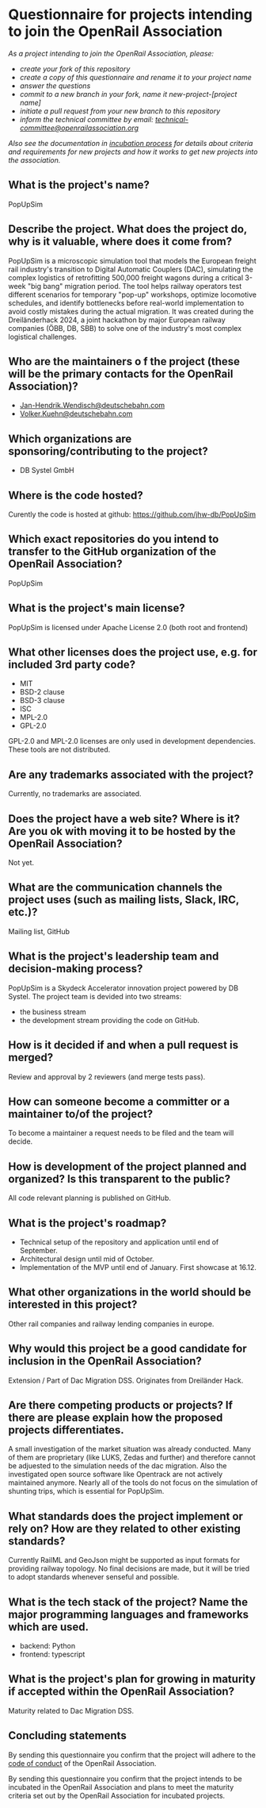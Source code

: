 # Questionnaire for projects intending to join the OpenRail Association

*As a project intending to join the OpenRail Association, please:*
- *create your fork of this repository*
- *create a copy of this questionnaire and rename it to your project name*
- *answer the questions*
- *commit to a new branch in your fork, name it new-project-[project name]*
- *initiate a pull request from your new branch to this repository*
- *inform the technical committee by email: technical-committee@openrailassociation.org*

*Also see the documentation in [incubation process](../../incubation-process.md) for details about criteria and requirements for new projects and how it works to get new projects into the association.*

##  What is the project's name?
PopUpSim


## Describe the project. What does the project do, why is it valuable, where does it come from?
PopUpSim is a microscopic simulation tool that models the European freight rail industry's transition to Digital Automatic Couplers (DAC), simulating the complex logistics of retrofitting 500,000 freight wagons during a critical 3-week "big bang" migration period. The tool helps railway operators test different scenarios for temporary "pop-up" workshops, optimize locomotive schedules, and identify bottlenecks before real-world implementation to avoid costly mistakes during the actual migration. It was created during the Dreiländerhack 2024, a joint hackathon by major European railway companies (ÖBB, DB, SBB) to solve one of the industry's most complex logistical challenges.

## Who are the maintainers o f the project (these will be the primary contacts for the OpenRail Association)?
* Jan-Hendrik.Wendisch@deutschebahn.com
* Volker.Kuehn@deutschebahn.com

## Which organizations are sponsoring/contributing to the project?
- DB Systel GmbH


## Where is the code hosted?
Curently the code is hosted at github: https://github.com/jhw-db/PopUpSim


## Which exact repositories do you intend to transfer to the GitHub organization of the OpenRail Association?
PopUpSim


## What is the project's main license?
PopUpSim is licensed under Apache License 2.0 (both root and frontend)


## What other licenses does the project use, e.g. for included 3rd party code?
* MIT
* BSD-2 clause
* BSD-3 clause
* ISC
* MPL-2.0
* GPL-2.0

GPL-2.0 and MPL-2.0 licenses are only used in development dependencies. These
tools are not distributed.

## Are any trademarks associated with the project?
Currently, no trademarks are associated.


## Does the project have a web site? Where is it? Are you ok with moving it to be hosted by the OpenRail Association?
Not yet.


## What are the communication channels the project uses (such as mailing lists, Slack, IRC, etc.)?
Mailing list, GitHub


## What is the project's leadership team and decision-making process?
PopUpSim is a Skydeck Accelerator innovation project powered by DB Systel.
The project team is devided into two streams:
* the business stream
* the development stream providing the code on GitHub.

## How is it decided if and when a pull request is merged?
Review and approval by 2 reviewers (and merge tests pass).


## How can someone become a committer or a maintainer to/of the project?
To become a maintainer a request needs to be filed and the team will decide.


## How is development of the project planned and organized? Is this transparent to the public?
All code relevant planning is published on GitHub.


## What is the project's roadmap?
* Technical setup of the repository and application until end of September.
* Architectural design until mid of October.
* Implementation of the MVP until end of January. First showcase at 16.12.


## What other organizations in the world should be interested in this project?
Other rail companies and railway lending companies in europe.


## Why would this project be a good candidate for inclusion in the OpenRail Association?
Extension / Part of Dac Migration DSS. Originates from Dreiländer Hack.


## Are there competing products or projects? If there are please explain how the proposed projects differentiates.
A small investigation of the market situation was already conducted.
Many of them are proprietary (like LUKS, Zedas and further) and therefore cannot be adjuested to the simulation needs of the dac migration. Also the investigated open source software like Opentrack are not actively maintained anymore.
Nearly all of the tools do not focus on the simulation of shunting trips, which is essential for PopUpSim.

## What standards does the project implement or rely on? How are they related to other existing standards?
Currently RailML and GeoJson might be supported as input formats for providing railway topology.
No final decisions are made, but it will be tried to adopt standards whenever senseful and possible.


## What is the tech stack of the project? Name the major programming languages and frameworks which are used.
* backend: Python
* frontend: typescript

## What is the project's plan for growing in maturity if accepted within the OpenRail Association?
Maturity related to Dac Migration DSS.


## Concluding statements

By sending this questionnaire you confirm that the project will adhere to the [code of conduct](CODE_OF_CONDUCT.md) of the OpenRail Association.

By sending this questionnaire you confirm that the project intends to be incubated in the OpenRail Association and plans to meet the maturity criteria set out by the OpenRail Association for incubated projects.
